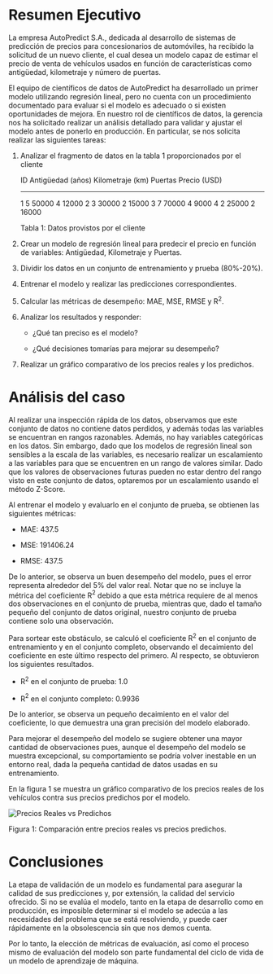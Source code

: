 # Resumen Ejecutivo

La empresa AutoPredict S.A., dedicada al desarrollo de sistemas de
predicción de precios para concesionarios de automóviles, ha recibido la
solicitud de un nuevo cliente, el cual desea un modelo capaz de estimar
el precio de venta de vehículos usados en función de características
como antigüedad, kilometraje y número de puertas.

El equipo de científicos de datos de AutoPredict ha desarrollado un
primer modelo utilizando regresión lineal, pero no cuenta con un
procedimiento documentado para evaluar si el modelo es adecuado o si
existen oportunidades de mejora. En nuestro rol de científicos de datos,
la gerencia nos ha solicitado realizar un análisis detallado para
validar y ajustar el modelo antes de ponerlo en producción. En
particular, se nos solicita realizar las siguientes tareas:

1.  Analizar el fragmento de datos en la tabla
    1 proporcionados por el cliente

      ID   Antigüedad (años)   Kilometraje (km)   Puertas   Precio (USD)
      ---- ------------------- ------------------ --------- --------------
      1    5                   50000              4         12000
      2    3                   30000              2         15000
      3    7                   70000              4         9000
      4    2                   25000              2         16000

    Tabla 1: Datos provistos por el cliente

3.  Crear un modelo de regresión lineal para predecir el precio en
    función de variables: Antigüedad, Kilometraje y Puertas.

4.  Dividir los datos en un conjunto de entrenamiento y prueba
    (80%-20%).

5.  Entrenar el modelo y realizar las predicciones correspondientes.

6.  Calcular las métricas de desempeño: MAE, MSE, RMSE y R$^2$.

7.  Analizar los resultados y responder:

    -   ¿Qué tan preciso es el modelo?

    -   ¿Qué decisiones tomarías para mejorar su desempeño?

8.  Realizar un gráfico comparativo de los precios reales y los
    predichos.

# Análisis del caso

Al realizar una inspección rápida de los datos, observamos que este
conjunto de datos no contiene datos perdidos, y además todas las
variables se encuentran en rangos razonables. Además, no hay variables
categóricas en los datos. Sin embargo, dado que los modelos de regresión
lineal son sensibles a la escala de las variables, es necesario realizar
un escalamiento a las variables para que se encuentren en un rango de
valores similar. Dado que los valores de observaciones futuras pueden no
estar dentro del rango visto en este conjunto de datos, optaremos por un
escalamiento usando el método Z-Score.

Al entrenar el modelo y evaluarlo en el conjunto de prueba, se obtienen
las siguientes métricas:

-   MAE: 437.5

-   MSE: 191406.24

-   RMSE: 437.5

De lo anterior, se observa un buen desempeño del modelo, pues el error
representa alrededor del 5% del valor real. Notar que no se incluye la
métrica del coeficiente R$^2$ debido a que esta métrica requiere de al
menos dos observaciones en el conjunto de prueba, mientras que, dado el
tamaño pequeño del conjunto de datos original, nuestro conjunto de
prueba contiene solo una observación.

Para sortear este obstáculo, se calculó el coeficiente R$^2$ en el
conjunto de entrenamiento y en el conjunto completo, observando el
decaimiento del coeficiente en este último respecto del primero. Al
respecto, se obtuvieron los siguientes resultados.

-   R$^2$ en el conjunto de prueba: 1.0

-   R$^2$ en el conjunto completo: 0.9936

De lo anterior, se observa un pequeño decaimiento en el valor del
coeficiente, lo que demuestra una gran precisión del modelo elaborado.

Para mejorar el desempeño del modelo se sugiere obtener una mayor
cantidad de observaciones pues, aunque el desempeño del modelo se
muestra excepcional, su comportamiento se podría volver inestable en un
entorno real, dada la pequeña cantidad de datos usadas en su
entrenamiento.

En la figura 1 se muestra un gráfico comparativo de los
precios reales de los vehículos contra sus precios predichos por el
modelo.

![Precios Reales vs Predichos](https://github.com/nicomu97/Fundamentos-Ingenieria-Datos/blob/main/M%C3%B3dulo%206/L6/Imagenes/real_vs_predicho.png)

Figura 1: Comparación entre precios reales vs precios predichos.

# Conclusiones

La etapa de validación de un modelo es fundamental para asegurar la
calidad de sus predicciones y, por extensión, la calidad del servicio
ofrecido. Si no se evalúa el modelo, tanto en la etapa de desarrollo
como en producción, es imposible determinar si el modelo se adecúa a las
necesidades del problema que se está resolviendo, y puede caer
rápidamente en la obsolescencia sin que nos demos cuenta.

Por lo tanto, la elección de métricas de evaluación, así como el proceso
mismo de evaluación del modelo son parte fundamental del ciclo de vida
de un modelo de aprendizaje de máquina.
